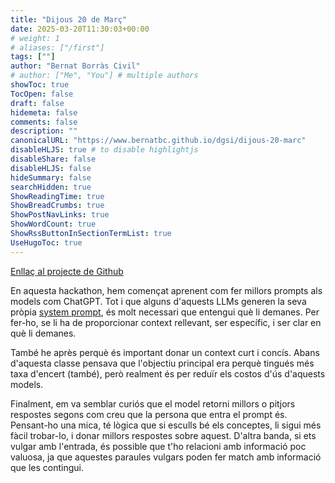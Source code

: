 ```yaml
---
title: "Dijous 20 de Març"
date: 2025-03-20T11:30:03+00:00
# weight: 1
# aliases: ["/first"]
tags: [""]
author: "Bernat Borràs Civil"
# author: ["Me", "You"] # multiple authors
showToc: true
TocOpen: false
draft: false
hidemeta: false
comments: false
description: ""
canonicalURL: "https://www.bernatbc.github.io/dgsi/dijous-20-marc"
disableHLJS: true # to disable highlightjs
disableShare: false
disableHLJS: false
hideSummary: false
searchHidden: true
ShowReadingTime: true
ShowBreadCrumbs: true
ShowPostNavLinks: true
ShowWordCount: true
ShowRssButtonInSectionTermList: true
UseHugoToc: true
---
```


[Enllaç al projecte de Github](https://github.com/DGSI-UPC/llm-chat-rag)

En aquesta hackathon, hem començat aprenent com fer millors prompts als models com ChatGPT. Tot i que alguns d'aquests LLMs generen la seva pròpia [system prompt](https://promptengineering.org/system-prompts-in-large-language-models/), és molt necessari que entengui què li demanes. Per fer-ho, se li ha de proporcionar context rellevant, ser específic, i ser clar en què li demanes.

També he après perquè és important donar un context curt i concís. Abans d'aquesta classe pensava que l'objectiu principal era perquè tingués més taxa d'encert (també), però realment és per reduïr els costos d'ús d'aquests models. 

Finalment, em va semblar curiós que el model retorni millors o pitjors respostes segons com creu que la persona que entra el prompt és. Pensant-ho una mica, té lògica que si esculls bé els conceptes, li sigui més fàcil trobar-lo, i donar millors respostes sobre aquest. D'altra banda, si ets vulgar amb l'entrada, és possible que t'ho relacioni amb informació poc valuosa, ja que aquestes paraules vulgars poden fer match amb informació que les contingui.